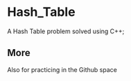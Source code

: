 # Hash_Table
A Hash Table problem solved using C++;

## More
Also for practicing in the Github space
